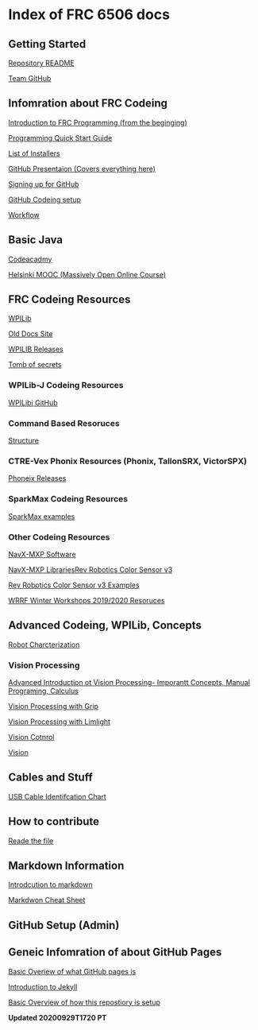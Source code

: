 # Index of FRC 6506 docs


## Getting Started
[Repository README](https://github.com/frc6506/docs/blob/master/README.md)

[Team GitHub](https://github.com/orgs/frc6506)


## Infomration about FRC Codeing
[Introduction to FRC Programming (from the beginging)](https://docs.wpilib.org/en/stable/docs/getting-started/getting-started-frc-control-system/intro.html)

[Programming Quick Start Guide](programingQuickStart)

[List of Installers](https://docs.wpilib.org/en/stable/docs/getting-started/getting-started-frc-control-system/offline-installation-preparations.html)

[GitHub Presentaion (Covers everything here)](https://docs.google.com/presentation/d/e/2PACX-1vRZlrW9X5Tn2a9EdpZ2iVTtD4TPZJUqQlTI4D0ThXZwhgwMI8DkeJMmreyRZ4Eh2ZlNa5eA1I8kLV7d/pub?start=false&loop=false&delayms=3000)

[Signing up for GitHub](setupGitHub)

[GitHub Codeing setup](codeingSetup_GitHubEnv)

[Workflow](codeingWorkflow)


## Basic Java
[Codeacadmy](https://www.codecademy.com/learn/learn-java)

[Helsinki MOOC (Massively Open Online Course)](http://moocfi.github.io/courses/2013/programming-part-1/)


## FRC Codeing Resources
[WPILib](https://docs.wpilib.org/en/latest/)

[Old Docs Site](https://wpilib.screenstepslive.com/s/currentCS/m/kop)

[WPILIB Releases](https://github.com/wpilibsuite/allwpilib/releases)

[Tomb of secrets]()


### WPILib-J Codeing Resources
[WPILibj GitHub](https://github.com/wpilibsuite/allwpilib/tree/master/wpilibj/src/main/java/edu/wpi/first/wpilibj)


### Command Based Resoruces
[Structure](https://github.com/BadRobots1014/BadRobot2013/wiki/Command-Based-Structure)


### CTRE-Vex Phonix Resources (Phonix, TallonSRX, VictorSPX)
[Phoneix Releases](https://github.com/CrossTheRoadElec/Phoenix-Releases/releases)


### SparkMax Codeing Resources
[SparkMax examples](https://github.com/REVrobotics/SPARK-MAX-Examples)


### Other Codeing Resources
[NavX-MXP Software](https://pdocs.kauailabs.com/navx-mxp/software/)

[NavX-MXP Libraries](https://www.kauailabs.com/public_files/navx-mxp/navx-mxp.zip)[Rev Robotics Color Sensor v3](http://www.revrobotics.com/rev-31-1557/)

[Rev Robotics Color Sensor v3 Examples](https://github.com/REVrobotics/Color-Sensor-v3-Examples/tree/master/Java)

[WRRF Winter Workshops 2019/2020 Resoruces](https://drive.google.com/drive/folders/1X_pbfqYTbsEST7WvVTgKHzrvP11bg0pW)


## Advanced Codeing, WPILib, Concepts
[Robot Charcterization](https://docs.wpilib.org/en/latest/docs/software/wpilib-tools/robot-characterization/introduction.html)


### Vision Processing
[Advanced Introduction ot Vision Processing- Imporantt Concepts, Manual Programing, Calculus](media.readthedocs.org/pdf/frc-pdr/latest/frc-pdr.pdf)

[Vision Processing with Grip](firstinspires-shanghai.org/guide/technical-guide/Vision_Processing.pdf)

[Vision Processing with Limlight]()

[Vision Cotnrol](https://www.team254.com/documents/vision-control/)

[Vision](https://wpilib.screenstepslive.com/s/currentCS/m/vision)


## Cables and Stuff
[USB Cable Identifcation Chart](https://www.cablestogo.com/learning/connector-guides/usb#fuji)


## How to contribute
[Reade the file](CONTRIBUTING.md)


## Markdown Information
[Introdcution to markdown](https://www.markdownguide.org/getting-started/)

[Markdwon Cheat Sheet](https://www.markdownguide.org/cheat-sheet/)


## GitHub Setup (Admin)


## Geneic Infomration of about GitHub Pages
[Basic Overiew of what GitHub pages is](https://pages.github.com/)

[Introduction to Jekyll](https://help.github.com/en/github/working-with-github-pages/setting-up-a-github-pages-site-with-jekyll)

[Basic Overview of how this repostiory is setup](https://nicolas-van.github.io/easy-markdown-to-github-pages/)


__Updated 20200929T1720 PT__
